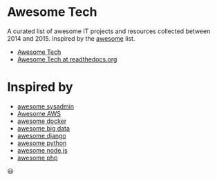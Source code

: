 # Awesome Tech
A curated list of awesome IT projects and resources collected between 2014 and 2015. Inspired by the [awesome](https://github.com/sindresorhus/awesome) list.

- [Awesome Tech](/docs/index.md)
- [Awesome Tech at readthedocs.org](http://awesome-tech.readthedocs.org)

# Inspired by
- [awesome sysadmin](https://github.com/kahun/awesome-sysadmin)
- [Awesome AWS](https://github.com/donnemartin/awesome-aws)
- [awesome docker](https://github.com/veggiemonk/awesome-docker)
- [awesome big data](https://github.com/onurakpolat/awesome-bigdata)
- [awesome django](https://gitlab.com/rosarior/awesome-django)
- [awesome python](https://github.com/vinta/awesome-python/)
- [awesome node.js](https://github.com/sindresorhus/awesome-nodejs)
- [awesome php](https://github.com/ziadoz/awesome-php)

:smiley:
